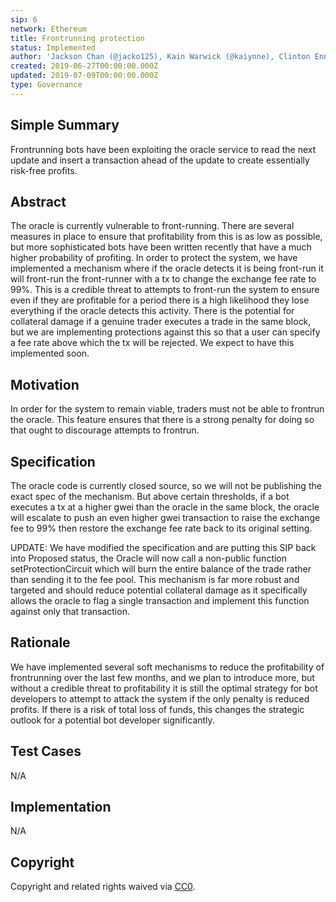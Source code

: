 ```yaml
---
sip: 6
network: Ethereum
title: Frontrunning protection
status: Implemented
author: 'Jackson Chan (@jacko125), Kain Warwick (@kaiynne), Clinton Ennis (@hav-noms)'
created: 2019-06-27T00:00:00.000Z
updated: 2019-07-09T00:00:00.000Z
type: Governance
---
```


## Simple Summary
<!--"If you can't explain it simply, you don't understand it well enough." Provide a simplified and layman-accessible explanation of the SIP.-->
Frontrunning bots have been exploiting the oracle service to read the next update and insert a transaction ahead of the update to create essentially risk-free profits.

## Abstract
<!--A short (~200 word) description of the technical issue being addressed.-->
The oracle is currently vulnerable to front-running. There are several measures in place to ensure that profitability from this is as low as possible, but more sophisticated bots have been written recently that have a much higher probability of profiting. In order to protect the system, we have implemented a mechanism where if the oracle detects it is being front-run it will front-run the front-runner with a tx to change the exchange fee rate to 99%. This is a credible threat to attempts to front-run the system to ensure even if they are profitable for a period there is a high likelihood they lose everything if the oracle detects this activity. There is the potential for collateral damage if a genuine trader executes a trade in the same block, but we are implementing protections against this so that a user can specify a fee rate above which the tx will be rejected. We expect to have this implemented soon.

## Motivation
<!--The motivation is critical for SIPs that want to change Synthetix. It should clearly explain why the existing protocol specification is inadequate to address the problem that the SIP solves. SIP submissions without sufficient motivation may be rejected outright.-->
In order for the system to remain viable, traders must not be able to frontrun the oracle. This feature ensures that there is a strong penalty for doing so that ought to discourage attempts to frontrun.

## Specification
<!--The technical specification should describe the syntax and semantics of any new feature.-->
The oracle code is currently closed source, so we will not be publishing the exact spec of the mechanism. But above certain thresholds, if a bot executes a tx at a higher gwei than the oracle in the same block, the oracle will escalate to push an even higher gwei transaction to raise the exchange fee to 99% then restore the exchange fee rate back to its original setting.

UPDATE: We have modified the specification and are putting this SIP back into Proposed status, the Oracle will now call a non-public function setProtectionCircuit which will burn the entire balance of the trade rather than sending it to the fee pool. This mechanism is far more robust and targeted and should reduce potential collateral damage as it specifically allows the oracle to flag a single transaction and implement this function against only that transaction.

## Rationale
<!--The rationale fleshes out the specification by describing what motivated the design and why particular design decisions were made. It should describe alternate designs that were considered and related work, e.g. how the feature is supported in other languages. The rationale may also provide evidence of consensus within the community, and should discuss important objections or concerns raised during discussion.-->
We have implemented several soft mechanisms to reduce the profitability of frontrunning over the last few months, and we plan to introduce more, but without a credible threat to profitability it is still the optimal strategy for bot developers to attempt to attack the system if the only penalty is reduced profits. If there is a risk of total loss of funds, this changes the strategic outlook for a potential bot developer significantly.

## Test Cases
<!--Test cases for an implementation are mandatory for SIPs but can be included with the implementation..-->
N/A

## Implementation
<!--The implementations must be completed before any SIP is given status "Implemented", but it need not be completed before the SIP is "Approved". While there is merit to the approach of reaching consensus on the specification and rationale before writing code, the principle of "rough consensus and running code" is still useful when it comes to resolving many discussions of API details.-->
N/A

## Copyright
Copyright and related rights waived via [CC0](https://creativecommons.org/publicdomain/zero/1.0/).